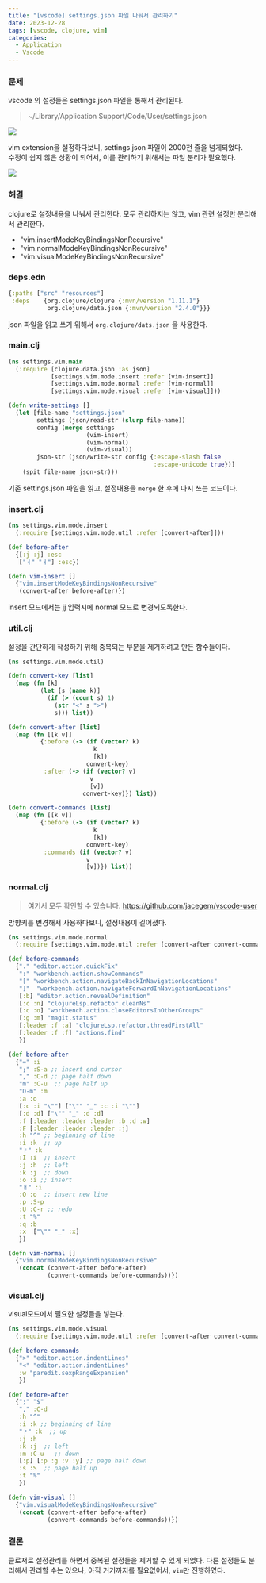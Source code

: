 ```yaml
---
title: "[vscode] settings.json 파일 나눠서 관리하기"
date: 2023-12-28
tags: [vscode, clojure, vim]
categories:
  - Application
  - Vscode
---
```



### 문제 
vscode 의 설정들은 settings.json 파일을 통해서 관리된다. 
> ~/Library/Application Support/Code/User/settings.json

![](https://i.imgur.com/NBGmyQJ.png)

vim extension을 설정하다보니, settings.json 파일이 2000천 줄을 넘게되었다.    
수정이 쉽지 않은 상황이 되어서, 이를 관리하기 위해서는 파일 분리가 필요했다. 

![](https://i.imgur.com/NnxV9Jy.png)

### 해결

clojure로 설정내용을 나눠서 관리한다. 
모두 관리하지는 않고, vim 관련 설정만 분리해서 관리한다. 

- "vim.insertModeKeyBindingsNonRecursive"
- "vim.normalModeKeyBindingsNonRecursive"
- "vim.visualModeKeyBindingsNonRecursive" 

### deps.edn

```clojure
{:paths ["src" "resources"]
 :deps    {org.clojure/clojure {:mvn/version "1.11.1"}
           org.clojure/data.json {:mvn/version "2.4.0"}}}
```

json 파일을 읽고 쓰기 위해서 `org.clojure/dats.json` 을 사용한다. 

### main.clj

```clojure
(ns settings.vim.main
  (:require [clojure.data.json :as json]
            [settings.vim.mode.insert :refer [vim-insert]]
            [settings.vim.mode.normal :refer [vim-normal]]
            [settings.vim.mode.visual :refer [vim-visual]]))

(defn write-settings []
  (let [file-name "settings.json"
        settings (json/read-str (slurp file-name))
        config (merge settings
                      (vim-insert)
                      (vim-normal)
                      (vim-visual))
        json-str (json/write-str config {:escape-slash false
                                         :escape-unicode true})]
    (spit file-name json-str)))
```

기존 settings.json 파일을 읽고, 설정내용을 `merge` 한 후에 다시 쓰는 코드이다. 

### insert.clj

```clojure
(ns settings.vim.mode.insert
  (:require [settings.vim.mode.util :refer [convert-after]]))

(def before-after
  {[:j :j] :esc
   ["ㅓ" "ㅓ"] :esc})

(defn vim-insert []
  {"vim.insertModeKeyBindingsNonRecursive"
   (convert-after before-after)})
```
insert 모드에서는 jj 입력시에 normal 모드로 변경되도록한다.  


### util.clj

설정을 간단하게 작성하기 위해 중복되는 부분을 제거하려고 만든 함수들이다. 

```clojure
(ns settings.vim.mode.util)

(defn convert-key [list]
  (map (fn [k]
         (let [s (name k)]
           (if (> (count s) 1)
             (str "<" s ">")
             s))) list))

(defn convert-after [list]
  (map (fn [[k v]]
         {:before (-> (if (vector? k)
                        k
                        [k])
                      convert-key)
          :after (-> (if (vector? v)
                       v
                       [v])
                     convert-key)}) list))

(defn convert-commands [list]
  (map (fn [[k v]]
         {:before (-> (if (vector? k)
                        k
                        [k])
                      convert-key)
          :commands (if (vector? v)
                      v
                      [v])}) list))
```


### normal.clj

> 여기서 모두 확인할 수 있습니다. https://github.com/jacegem/vscode-user 

방향키를 변경해서 사용하다보니, 설정내용이 길어졌다. 

```clojure
(ns settings.vim.mode.normal
  (:require [settings.vim.mode.util :refer [convert-after convert-commands]]))

(def before-commands
  {"." "editor.action.quickFix"
   ":" "workbench.action.showCommands"
   "[" "workbench.action.navigateBackInNavigationLocations"
   "]" 	"workbench.action.navigateForwardInNavigationLocations"
   [:b] "editor.action.revealDefinition"
   [:c :n] "clojureLsp.refactor.cleanNs"
   [:c :o] "workbench.action.closeEditorsInOtherGroups"
   [:g :m] "magit.status"
   [:leader :f :a] "clojureLsp.refactor.threadFirstAll"
   [:leader :f :f] "actions.find"
   })

(def before-after
  {"=" :i
   ";" :S-a ;; insert end cursor
   "," :C-d ;; page half down
   "m" :C-u  ;; page half up
   "D-m" :m
   :a :o
   [:c :i "\""] ["\"" "_" :c :i "\""]
   [:d :d] ["\"" "_" :d :d]
   :f [:leader :leader :leader :b :d :w]
   :F [:leader :leader :leader :j]
   :h "^" ;; beginning of line
   :i :k  ;; up
   "ㅑ" :k
   :I :i  ;; insert 
   :j :h  ;; left
   :k :j  ;; down
   :o :i ;; insert
   "ㅐ" :i
   :O :o  ;; insert new line
   :p :S-p
   :U :C-r ;; redo
   :t "%"
   :q :b
   :x  ["\"" "_" :x]
   })

(defn vim-normal []
  {"vim.normalModeKeyBindingsNonRecursive"
   (concat (convert-after before-after)
           (convert-commands before-commands))})
```
 
### visual.clj

visual모드에서 필요한 설정들을 넣는다. 

```clojure
(ns settings.vim.mode.visual
  (:require [settings.vim.mode.util :refer [convert-after convert-commands]]))

(def before-commands
  {">" "editor.action.indentLines"
   "<" "editor.action.indentLines"
   :w "paredit.sexpRangeExpansion"
   })

(def before-after
  {";" "$"
   "," :C-d
   :h "^"
   :i :k ;; beginning of line
   "ㅑ" :k  ;; up
   :j :h
   :k :j  ;; left
   :m :C-u   ;; down
   [:p] [:p :g :v :y] ;; page half down
   :s :S  ;; page half up
   :t "%"
   })

(defn vim-visual []
  {"vim.visualModeKeyBindingsNonRecursive"
   (concat (convert-after before-after)
           (convert-commands before-commands))})
```

### 결론

클로저로 설정관리를 하면서 중복된 설정들을 제거할 수 있게 되었다. 
다른 설정들도 분리해서 관리할 수는 있으나, 아직 거기까지를 필요없어서, `vim`만 진행하였다. 
